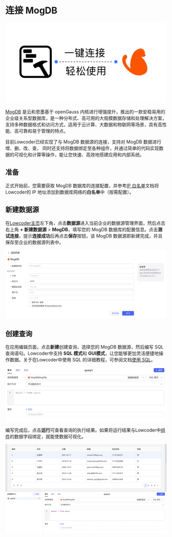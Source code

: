 # 连接 MogDB

![](../assets/1-20231002173022-u9wnleg.png)​

[MogDB](https://enmotech.com/products/MogDB) 是云和恩墨基于 openGauss 内核进行增强提升，推出的一款安稳易用的企业级关系型数据库，是一种分布式、高可用的大规模数据存储和处理解决方案，支持多种数据格式和访问方式，适用于云计算、大数据和物联网等场景，具有高性能、高可靠和易于管理的特点。

目前Lowcoder已经实现了与 MogDB 数据源的连接，支持对 MogDB 数据进行增、删、改、查， 同时还支持将数据绑定至各种组件，并通过简单的代码实现数据的可视化和计算等操作，能让您快速、高效地搭建应用和内部系统。

## 准备

正式开始前，您需要获取 MogDB 数据库的连接配置，并参考[IP 白名单](../ip-allowlist)文档将Lowcoder的 IP 地址添加到数据库网络的**白名单**中（按需配置）。

## 新建数据源

在[Lowcoder主页](https://cloud.majiang.co/apps)左下角，点击**数据源**进入当前企业的数据源管理界面，然后点击右上角 **+ 新建数据源** > ​**MogDB**​，填写您的 MogDB 数据库的配置信息。点击​**测试连接**​，提示**连接成功**后再点击**保存**按钮，该 MogDB 数据源即新建完成，并且保存至企业的数据源列表中。

![](../assets/2-20231002173022-ep7q6wh.png)​

## 创建查询

在应用编辑页面，点击**新建**创建查询，选择您的 MogDB 数据源，然后编写 SQL 查询语句。Lowcoder中支持 **SQL 模式**和 **GUI模式**​，让您能够更加灵活便捷地操作数据。关于在Lowcoder中使用 SQL 的详细教程，可参阅文档[使用 SQL](../using-sql)。

![](../assets/3-20231002173022-z6s8knp.png)​

编写完成后，点击**运行**可查看查询的执行结果。如果将运行结果与Lowcoder中[组件](../component-guides)的数据字段绑定，就能使数据可视化。

![](../assets/4-20231002173022-tgiyhvg.png)​
